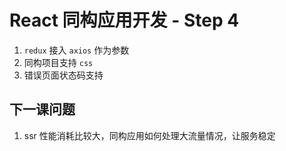 # React 同构应用开发 - Step 4

1. `redux` 接入 `axios` 作为参数
2. 同构项目支持 `css`
3. 错误页面状态码支持

## 下一课问题

1. ssr 性能消耗比较大，同构应用如何处理大流量情况，让服务稳定
